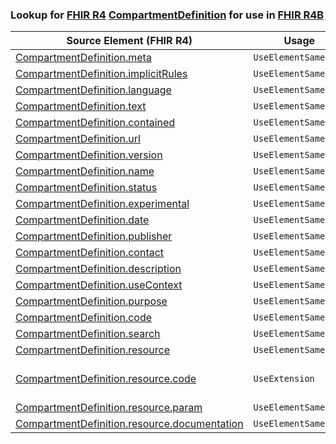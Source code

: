 ### Lookup for [FHIR R4](https://hl7.org/fhir/R4/) [CompartmentDefinition](https://hl7.org/fhir/R4/CompartmentDefinition.html) for use in [FHIR R4B](https://hl7.org/fhir/R4B/)

| Source Element (FHIR R4) | Usage | Target |
| -------------- | ----- | ------ |
| [CompartmentDefinition.meta](https://hl7.org/fhir/R4/CompartmentDefinition.html#resource) | `UseElementSameName` | [CompartmentDefinition.meta](https://hl7.org/fhir/R4B/CompartmentDefinition.html#resource) |
| [CompartmentDefinition.implicitRules](https://hl7.org/fhir/R4/CompartmentDefinition.html#resource) | `UseElementSameName` | [CompartmentDefinition.implicitRules](https://hl7.org/fhir/R4B/CompartmentDefinition.html#resource) |
| [CompartmentDefinition.language](https://hl7.org/fhir/R4/CompartmentDefinition.html#resource) | `UseElementSameName` | [CompartmentDefinition.language](https://hl7.org/fhir/R4B/CompartmentDefinition.html#resource) |
| [CompartmentDefinition.text](https://hl7.org/fhir/R4/CompartmentDefinition.html#resource) | `UseElementSameName` | [CompartmentDefinition.text](https://hl7.org/fhir/R4B/CompartmentDefinition.html#resource) |
| [CompartmentDefinition.contained](https://hl7.org/fhir/R4/CompartmentDefinition.html#resource) | `UseElementSameName` | [CompartmentDefinition.contained](https://hl7.org/fhir/R4B/CompartmentDefinition.html#resource) |
| [CompartmentDefinition.url](https://hl7.org/fhir/R4/CompartmentDefinition.html#resource) | `UseElementSameName` | [CompartmentDefinition.url](https://hl7.org/fhir/R4B/CompartmentDefinition.html#resource) |
| [CompartmentDefinition.version](https://hl7.org/fhir/R4/CompartmentDefinition.html#resource) | `UseElementSameName` | [CompartmentDefinition.version](https://hl7.org/fhir/R4B/CompartmentDefinition.html#resource) |
| [CompartmentDefinition.name](https://hl7.org/fhir/R4/CompartmentDefinition.html#resource) | `UseElementSameName` | [CompartmentDefinition.name](https://hl7.org/fhir/R4B/CompartmentDefinition.html#resource) |
| [CompartmentDefinition.status](https://hl7.org/fhir/R4/CompartmentDefinition.html#resource) | `UseElementSameName` | [CompartmentDefinition.status](https://hl7.org/fhir/R4B/CompartmentDefinition.html#resource) |
| [CompartmentDefinition.experimental](https://hl7.org/fhir/R4/CompartmentDefinition.html#resource) | `UseElementSameName` | [CompartmentDefinition.experimental](https://hl7.org/fhir/R4B/CompartmentDefinition.html#resource) |
| [CompartmentDefinition.date](https://hl7.org/fhir/R4/CompartmentDefinition.html#resource) | `UseElementSameName` | [CompartmentDefinition.date](https://hl7.org/fhir/R4B/CompartmentDefinition.html#resource) |
| [CompartmentDefinition.publisher](https://hl7.org/fhir/R4/CompartmentDefinition.html#resource) | `UseElementSameName` | [CompartmentDefinition.publisher](https://hl7.org/fhir/R4B/CompartmentDefinition.html#resource) |
| [CompartmentDefinition.contact](https://hl7.org/fhir/R4/CompartmentDefinition.html#resource) | `UseElementSameName` | [CompartmentDefinition.contact](https://hl7.org/fhir/R4B/CompartmentDefinition.html#resource) |
| [CompartmentDefinition.description](https://hl7.org/fhir/R4/CompartmentDefinition.html#resource) | `UseElementSameName` | [CompartmentDefinition.description](https://hl7.org/fhir/R4B/CompartmentDefinition.html#resource) |
| [CompartmentDefinition.useContext](https://hl7.org/fhir/R4/CompartmentDefinition.html#resource) | `UseElementSameName` | [CompartmentDefinition.useContext](https://hl7.org/fhir/R4B/CompartmentDefinition.html#resource) |
| [CompartmentDefinition.purpose](https://hl7.org/fhir/R4/CompartmentDefinition.html#resource) | `UseElementSameName` | [CompartmentDefinition.purpose](https://hl7.org/fhir/R4B/CompartmentDefinition.html#resource) |
| [CompartmentDefinition.code](https://hl7.org/fhir/R4/CompartmentDefinition.html#resource) | `UseElementSameName` | [CompartmentDefinition.code](https://hl7.org/fhir/R4B/CompartmentDefinition.html#resource) |
| [CompartmentDefinition.search](https://hl7.org/fhir/R4/CompartmentDefinition.html#resource) | `UseElementSameName` | [CompartmentDefinition.search](https://hl7.org/fhir/R4B/CompartmentDefinition.html#resource) |
| [CompartmentDefinition.resource](https://hl7.org/fhir/R4/CompartmentDefinition.html#resource) | `UseElementSameName` | [CompartmentDefinition.resource](https://hl7.org/fhir/R4B/CompartmentDefinition.html#resource) |
| [CompartmentDefinition.resource.code](https://hl7.org/fhir/R4/CompartmentDefinition.html#resource) | `UseExtension` | [http://hl7.org/fhir/4.0/StructureDefinition/extension-CompartmentDefinition.resource.code](StructureDefinition-ext-R4-CD.re.code.html) |
| [CompartmentDefinition.resource.param](https://hl7.org/fhir/R4/CompartmentDefinition.html#resource) | `UseElementSameName` | [CompartmentDefinition.resource.param](https://hl7.org/fhir/R4B/CompartmentDefinition.html#resource) |
| [CompartmentDefinition.resource.documentation](https://hl7.org/fhir/R4/CompartmentDefinition.html#resource) | `UseElementSameName` | [CompartmentDefinition.resource.documentation](https://hl7.org/fhir/R4B/CompartmentDefinition.html#resource) |
